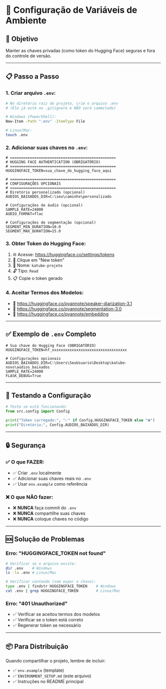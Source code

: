 # 🔐 **Configuração de Variáveis de Ambiente**

## 🎯 **Objetivo**
Manter as chaves privadas (como token do Hugging Face) seguras e fora do controle de versão.

---

## 📋 **Passo a Passo**

### **1. Criar arquivo `.env`:**
```bash
# No diretório raiz do projeto, crie o arquivo .env
# (Ele já está no .gitignore e NÃO será commitado)

# Windows (PowerShell):
New-Item -Path ".env" -ItemType File

# Linux/Mac:
touch .env
```

### **2. Adicionar suas chaves no `.env`:**
```env
# ================================================
# HUGGING FACE AUTHENTICATION (OBRIGATÓRIO)
# ================================================
HUGGINGFACE_TOKEN=sua_chave_do_hugging_face_aqui

# ================================================
# CONFIGURAÇÕES OPCIONAIS
# ================================================
# Diretório personalizado (opcional)
AUDIOS_BAIXADOS_DIR=C:\seu\caminho\personalizado

# Configurações de áudio (opcional)
SAMPLE_RATE=24000
AUDIO_FORMAT=flac

# Configurações de segmentação (opcional)  
SEGMENT_MIN_DURATION=10.0
SEGMENT_MAX_DURATION=15.0
```

### **3. Obter Token do Hugging Face:**
1. 🌐 Acesse: https://huggingface.co/settings/tokens
2. 🔑 Clique em "New token"
3. 📝 Nome: `katube-projeto`
4. 🔓 Tipo: `Read`
5. 📋 Copie o token gerado

### **4. Aceitar Termos dos Modelos:**
- 🔗 https://huggingface.co/pyannote/speaker-diarization-3.1
- 🔗 https://huggingface.co/pyannote/segmentation-3.0  
- 🔗 https://huggingface.co/pyannote/embedding

---

## ✅ **Exemplo de `.env` Completo**
```env
# Sua chave do Hugging Face (OBRIGATÓRIO)
HUGGINGFACE_TOKEN=hf_xxxxxxxxxxxxxxxxxxxxxxxxxxxxxxxxxx

# Configurações opcionais
AUDIOS_BAIXADOS_DIR=C:\Users\SeuUsuario\Desktop\katube-novo\audios_baixados
SAMPLE_RATE=24000
FLASK_DEBUG=True
```

---

## 🚀 **Testando a Configuração**
```python
# Teste se está funcionando:
from src.config import Config

print("Token carregado:", "✅" if Config.HUGGINGFACE_TOKEN else "❌")
print("Diretório:", Config.AUDIOS_BAIXADOS_DIR)
```

---

## 🔒 **Segurança**

### ✅ **O que FAZER:**
- ✅ Criar `.env` localmente
- ✅ Adicionar suas chaves reais no `.env`
- ✅ Usar `env.example` como referência

### ❌ **O que NÃO fazer:**
- ❌ **NUNCA** faça commit do `.env`
- ❌ **NUNCA** compartilhe suas chaves
- ❌ **NUNCA** coloque chaves no código

---

## 🆘 **Solução de Problemas**

### **Erro: "HUGGINGFACE_TOKEN not found"**
```bash
# Verificar se o arquivo existe:
dir .env    # Windows
ls -la .env # Linux/Mac

# Verificar conteúdo (sem expor a chave):
type .env | findstr HUGGINGFACE_TOKEN    # Windows  
cat .env | grep HUGGINGFACE_TOKEN        # Linux/Mac
```

### **Erro: "401 Unauthorized"**
- ✅ Verificar se aceitou termos dos modelos
- ✅ Verificar se o token está correto
- ✅ Regenerar token se necessário

---

## 📦 **Para Distribuição**
Quando compartilhar o projeto, lembre de incluir:
- ✅ `env.example` (template)
- ✅ `ENVIRONMENT_SETUP.md` (este arquivo)
- ✅ Instruções no README principal
